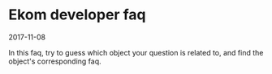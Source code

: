 Ekom developer faq
======================
2017-11-08



In this faq, try to guess which object your question is related to,
and find the object's corresponding faq.





